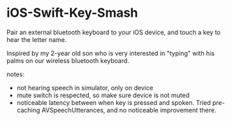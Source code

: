 iOS-Swift-Key-Smash
===================

Pair an external bluetooth keyboard to your iOS device, and touch a key to hear the letter name.

Inspired by my 2-year old son who is very interested in "typing" with his palms on our wireless bluetooth keyboard.

notes:
* not hearing speech in simulator, only on device
* mute switch is respected, so make sure device is not muted
* noticeable latency between when key is pressed and spoken.  Tried pre-caching AVSpeechUtterances, and no noticeable improvement there.
